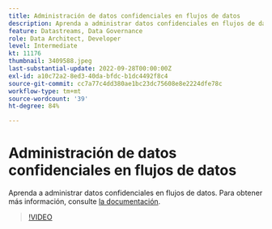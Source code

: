 ```yaml
---
title: Administración de datos confidenciales en flujos de datos
description: Aprenda a administrar datos confidenciales en flujos de datos.
feature: Datastreams, Data Governance
role: Data Architect, Developer
level: Intermediate
kt: 11176
thumbnail: 3409588.jpeg
last-substantial-update: 2022-09-28T00:00:00Z
exl-id: a10c72a2-8ed3-40da-bfdc-b1dc4492f8c4
source-git-commit: cc7a77c4dd380ae1bc23dc75608e8e2224dfe78c
workflow-type: tm+mt
source-wordcount: '39'
ht-degree: 84%

---
```


# Administración de datos confidenciales en flujos de datos

Aprenda a administrar datos confidenciales en flujos de datos.  Para obtener más información, consulte [la documentación](https://experienceleague.adobe.com/docs/experience-platform/edge/datastreams/overview.html?lang=es).

>[!VIDEO](https://video.tv.adobe.com/v/3409588/?quality=12&learn=on)
